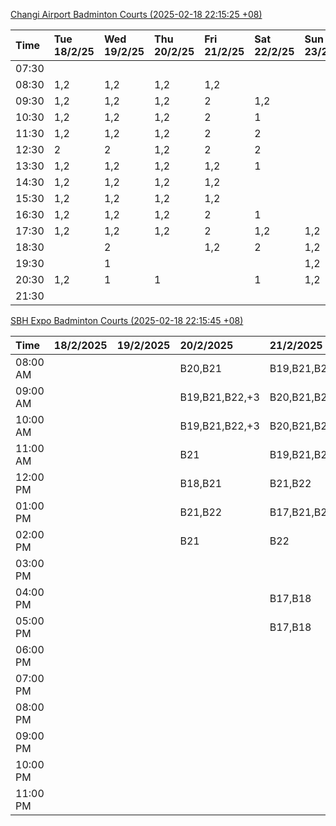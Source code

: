 [Changi Airport Badminton Courts (2025-02-18 22:15:25 +08)](https://www.carc.org.sg/FacilityBooking.aspx)

| Time   | Tue 18/2/25   | Wed 19/2/25   | Thu 20/2/25   | Fri 21/2/25   | Sat 22/2/25   | Sun 23/2/25   | Mon 24/2/25   |
|:-------|:--------------|:--------------|:--------------|:--------------|:--------------|:--------------|:--------------|
| 07:30  |               |               |               |               |               |               |               |
| 08:30  | 1,2           | 1,2           | 1,2           | 1,2           |               |               | 1,2           |
| 09:30  | 1,2           | 1,2           | 1,2           | 2             | 1,2           |               | 1,2           |
| 10:30  | 1,2           | 1,2           | 1,2           | 2             | 1             |               | 1             |
| 11:30  | 1,2           | 1,2           | 1,2           | 2             | 2             |               | 1             |
| 12:30  | 2             | 2             | 1,2           | 2             | 2             |               | 1,2           |
| 13:30  | 1,2           | 1,2           | 1,2           | 1,2           | 1             |               | 1,2           |
| 14:30  | 1,2           | 1,2           | 1,2           | 1,2           |               |               | 1,2           |
| 15:30  | 1,2           | 1,2           | 1,2           | 1,2           |               |               | 1,2           |
| 16:30  | 1,2           | 1,2           | 1,2           | 2             | 1             |               | 1,2           |
| 17:30  | 1,2           | 1,2           | 1,2           | 2             | 1,2           | 1,2           | 1,2           |
| 18:30  |               | 2             |               | 1,2           | 2             | 1,2           | 1,2           |
| 19:30  |               | 1             |               |               |               | 1,2           | 1             |
| 20:30  | 1,2           | 1             | 1             |               | 1             | 1,2           | 1             |
| 21:30  |               |               |               |               |               |               |               |

[SBH Expo Badminton Courts (2025-02-18 22:15:45 +08)](https://singaporebadmintonhall.getomnify.com/widgets/O3MRKGBH359GA55KHMG1RD)

| Time     | 18/2/2025   | 19/2/2025   | 20/2/2025      | 21/2/2025      | 22/2/2025      | 23/2/2025      | 24/2/2025      |
|:---------|:------------|:------------|:---------------|:---------------|:---------------|:---------------|:---------------|
| 08:00 AM |             |             | B20,B21        | B19,B21,B22,+4 | B16            |                |                |
| 09:00 AM |             |             | B19,B21,B22,+3 | B20,B21,B22,+2 | B16,B17        |                |                |
| 10:00 AM |             |             | B19,B21,B22,+3 | B20,B21,B22,+3 | B19,B20,B22,+2 |                |                |
| 11:00 AM |             |             | B21            | B19,B21,B22,+2 | B18,B20,B22,+1 |                |                |
| 12:00 PM |             |             | B18,B21        | B21,B22        | B18,B20,B22,+2 |                |                |
| 01:00 PM |             |             | B21,B22        | B17,B21,B22    | B18,B19,B22,+1 |                |                |
| 02:00 PM |             |             | B21            | B22            | B21,B22        |                |                |
| 03:00 PM |             |             |                |                |                |                |                |
| 04:00 PM |             |             |                | B17,B18        |                |                |                |
| 05:00 PM |             |             |                | B17,B18        |                |                |                |
| 06:00 PM |             |             |                |                |                |                |                |
| 07:00 PM |             |             |                |                |                |                |                |
| 08:00 PM |             |             |                |                |                |                | B21            |
| 09:00 PM |             |             |                |                |                |                | B16,B19,B21,+2 |
| 10:00 PM |             |             |                |                | B17,B20,B21,+6 | B19,B20,B21,+6 | A10,A8,A9,+7   |
| 11:00 PM |             |             |                |                | B20,B21,B22,+6 | B20,B21,B22,+8 | A10,A8,A9,+7   |
